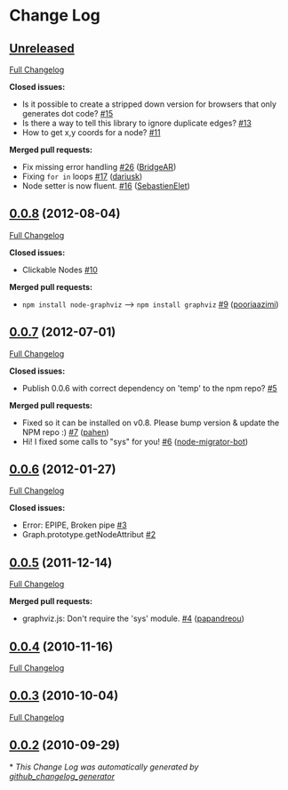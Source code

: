 # Change Log

## [Unreleased](https://github.com/glejeune/node-graphviz/tree/HEAD)

[Full Changelog](https://github.com/glejeune/node-graphviz/compare/0.0.8...HEAD)

**Closed issues:**

- Is it possible to create a stripped down version for browsers that only generates dot code? [\#15](https://github.com/glejeune/node-graphviz/issues/15)
- Is there a way to tell this library to ignore duplicate edges? [\#13](https://github.com/glejeune/node-graphviz/issues/13)
- How to get x,y coords for a node? [\#11](https://github.com/glejeune/node-graphviz/issues/11)

**Merged pull requests:**

- Fix missing error handling [\#26](https://github.com/glejeune/node-graphviz/pull/26) ([BridgeAR](https://github.com/BridgeAR))
- Fixing `for in` loops [\#17](https://github.com/glejeune/node-graphviz/pull/17) ([dariusk](https://github.com/dariusk))
- Node setter is now fluent. [\#16](https://github.com/glejeune/node-graphviz/pull/16) ([SebastienElet](https://github.com/SebastienElet))

## [0.0.8](https://github.com/glejeune/node-graphviz/tree/0.0.8) (2012-08-04)
[Full Changelog](https://github.com/glejeune/node-graphviz/compare/0.0.7...0.0.8)

**Closed issues:**

- Clickable Nodes [\#10](https://github.com/glejeune/node-graphviz/issues/10)

**Merged pull requests:**

- `npm install node-graphviz` --\> `npm install graphviz` [\#9](https://github.com/glejeune/node-graphviz/pull/9) ([pooriaazimi](https://github.com/pooriaazimi))

## [0.0.7](https://github.com/glejeune/node-graphviz/tree/0.0.7) (2012-07-01)
[Full Changelog](https://github.com/glejeune/node-graphviz/compare/0.0.6...0.0.7)

**Closed issues:**

- Publish 0.0.6 with correct dependency on 'temp' to the npm repo? [\#5](https://github.com/glejeune/node-graphviz/issues/5)

**Merged pull requests:**

- Fixed so it can be installed on v0.8. Please bump version & update the NPM repo :\) [\#7](https://github.com/glejeune/node-graphviz/pull/7) ([pahen](https://github.com/pahen))
- Hi! I fixed some calls to "sys" for you! [\#6](https://github.com/glejeune/node-graphviz/pull/6) ([node-migrator-bot](https://github.com/node-migrator-bot))

## [0.0.6](https://github.com/glejeune/node-graphviz/tree/0.0.6) (2012-01-27)
[Full Changelog](https://github.com/glejeune/node-graphviz/compare/0.0.5...0.0.6)

**Closed issues:**

- Error: EPIPE, Broken pipe [\#3](https://github.com/glejeune/node-graphviz/issues/3)
- Graph.prototype.getNodeAttribut [\#2](https://github.com/glejeune/node-graphviz/issues/2)

## [0.0.5](https://github.com/glejeune/node-graphviz/tree/0.0.5) (2011-12-14)
[Full Changelog](https://github.com/glejeune/node-graphviz/compare/0.0.4...0.0.5)

**Merged pull requests:**

- graphviz.js: Don't require the 'sys' module. [\#4](https://github.com/glejeune/node-graphviz/pull/4) ([papandreou](https://github.com/papandreou))

## [0.0.4](https://github.com/glejeune/node-graphviz/tree/0.0.4) (2010-11-16)
[Full Changelog](https://github.com/glejeune/node-graphviz/compare/0.0.3...0.0.4)

## [0.0.3](https://github.com/glejeune/node-graphviz/tree/0.0.3) (2010-10-04)
[Full Changelog](https://github.com/glejeune/node-graphviz/compare/0.0.2...0.0.3)

## [0.0.2](https://github.com/glejeune/node-graphviz/tree/0.0.2) (2010-09-29)


\* *This Change Log was automatically generated by [github_changelog_generator](https://github.com/skywinder/Github-Changelog-Generator)*
